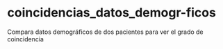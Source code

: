 # coincidencias_datos_demogr-ficos
Compara datos demográficos de dos pacientes para ver el grado de coincidencia
